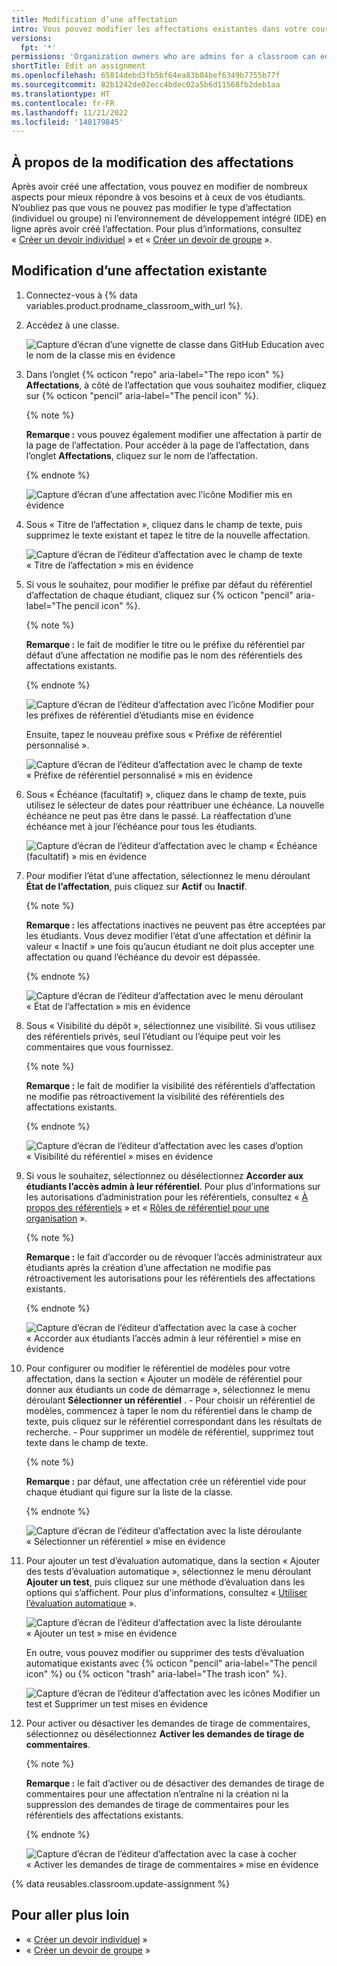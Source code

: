 ```yaml
---
title: Modification d’une affectation
intro: Vous pouvez modifier les affectations existantes dans votre cours.
versions:
  fpt: '*'
permissions: 'Organization owners who are admins for a classroom can edit assignments for that classroom. {% data reusables.classroom.classroom-admins-link %}'
shortTitle: Edit an assignment
ms.openlocfilehash: 65814debd3fb5bf64ea83b04bef6349b7755b77f
ms.sourcegitcommit: 82b1242de02ecc4bdec02a5b6d11568fb2deb1aa
ms.translationtype: HT
ms.contentlocale: fr-FR
ms.lasthandoff: 11/21/2022
ms.locfileid: '148179845'
---
```

## À propos de la modification des affectations

Après avoir créé une affectation, vous pouvez en modifier de nombreux aspects pour mieux répondre à vos besoins et à ceux de vos étudiants. N’oubliez pas que vous ne pouvez pas modifier le type d’affectation (individuel ou groupe) ni l’environnement de développement intégré (IDE) en ligne après avoir créé l’affectation. Pour plus d’informations, consultez « [Créer un devoir individuel](/education/manage-coursework-with-github-classroom/teach-with-github-classroom/create-an-individual-assignment) » et « [Créer un devoir de groupe](/education/manage-coursework-with-github-classroom/teach-with-github-classroom/create-a-group-assignment) ».

## Modification d’une affectation existante

1. Connectez-vous à {% data variables.product.prodname_classroom_with_url %}.
1. Accédez à une classe.

    ![Capture d’écran d’une vignette de classe dans GitHub Education avec le nom de la classe mis en évidence](/assets/images/help/classroom/classroom-card.png)

1. Dans l’onglet {% octicon "repo" aria-label="The repo icon" %} **Affectations**, à côté de l’affectation que vous souhaitez modifier, cliquez sur {% octicon "pencil" aria-label="The pencil icon" %}.

    {% note %}
    
    **Remarque :** vous pouvez également modifier une affectation à partir de la page de l’affectation. Pour accéder à la page de l’affectation, dans l’onglet **Affectations**, cliquez sur le nom de l’affectation.
    
    {% endnote %}

    ![Capture d’écran d’une affectation avec l’icône Modifier mis en évidence](/assets/images/help/classroom/edit-assignment.png)

1. Sous « Titre de l’affectation », cliquez dans le champ de texte, puis supprimez le texte existant et tapez le titre de la nouvelle affectation.

    ![Capture d’écran de l’éditeur d’affectation avec le champ de texte « Titre de l’affectation » mis en évidence](/assets/images/help/classroom/edit-assignment-title.png)

1. Si vous le souhaitez, pour modifier le préfixe par défaut du référentiel d’affectation de chaque étudiant, cliquez sur {% octicon "pencil" aria-label="The pencil icon" %}.

    {% note %}

    **Remarque :** le fait de modifier le titre ou le préfixe du référentiel par défaut d’une affectation ne modifie pas le nom des référentiels des affectations existants.

    {% endnote %}

    ![Capture d’écran de l’éditeur d’affectation avec l’icône Modifier pour les préfixes de référentiel d’étudiants mise en évidence](/assets/images/help/classroom/edit-assignment-repository-prefix-icon.png)

    Ensuite, tapez le nouveau préfixe sous « Préfixe de référentiel personnalisé ».

    ![Capture d’écran de l’éditeur d’affectation avec le champ de texte « Préfixe de référentiel personnalisé » mis en évidence](/assets/images/help/classroom/edit-assignment-repository-prefix.png)

1. Sous « Échéance (facultatif) », cliquez dans le champ de texte, puis utilisez le sélecteur de dates pour réattribuer une échéance. La nouvelle échéance ne peut pas être dans le passé. La réaffectation d’une échéance met à jour l’échéance pour tous les étudiants.

    ![Capture d’écran de l’éditeur d’affectation avec le champ « Échéance (facultatif) » mis en évidence](/assets/images/help/classroom/edit-assignment-deadline.png)

1. Pour modifier l’état d’une affectation, sélectionnez le menu déroulant **État de l’affectation**, puis cliquez sur **Actif** ou **Inactif**.

    {% note %}
  
    **Remarque :** les affectations inactives ne peuvent pas être acceptées par les étudiants. Vous devez modifier l’état d’une affectation et définir la valeur « Inactif » une fois qu’aucun étudiant ne doit plus accepter une affectation ou quand l’échéance du devoir est dépassée.
  
    {% endnote %}

    ![Capture d’écran de l’éditeur d’affectation avec le menu déroulant « État de l’affectation » mis en évidence](/assets/images/help/classroom/edit-assignment-status-dropdown.png)

1.  Sous « Visibilité du dépôt », sélectionnez une visibilité. Si vous utilisez des référentiels privés, seul l’étudiant ou l’équipe peut voir les commentaires que vous fournissez.

    {% note %}
    
    **Remarque :** le fait de modifier la visibilité des référentiels d’affectation ne modifie pas rétroactivement la visibilité des référentiels des affectations existants.
    
    {% endnote %}

    ![Capture d’écran de l’éditeur d’affectation avec les cases d’option « Visibilité du référentiel » mises en évidence](/assets/images/help/classroom/edit-assignment-repository-visibility.png)

1.  Si vous le souhaitez, sélectionnez ou désélectionnez **Accorder aux étudiants l’accès admin à leur référentiel**. Pour plus d’informations sur les autorisations d’administration pour les référentiels, consultez « [À propos des référentiels](/repositories/creating-and-managing-repositories/about-repositories#about-repository-visibility) » et « [Rôles de référentiel pour une organisation](/organizations/managing-access-to-your-organizations-repositories/repository-roles-for-an-organization) ».

    {% note %}

    **Remarque :** le fait d’accorder ou de révoquer l’accès administrateur aux étudiants après la création d’une affectation ne modifie pas rétroactivement les autorisations pour les référentiels des affectations existants.

    {% endnote %}

    ![Capture d’écran de l’éditeur d’affectation avec la case à cocher « Accorder aux étudiants l’accès admin à leur référentiel » mise en évidence](/assets/images/help/classroom/edit-assignment-admin-access.png)

1. Pour configurer ou modifier le référentiel de modèles pour votre affectation, dans la section « Ajouter un modèle de référentiel pour donner aux étudiants un code de démarrage », sélectionnez le menu déroulant **Sélectionner un référentiel** .
       - Pour choisir un référentiel de modèles, commencez à taper le nom du référentiel dans le champ de texte, puis cliquez sur le référentiel correspondant dans les résultats de recherche.
       - Pour supprimer un modèle de référentiel, supprimez tout texte dans le champ de texte.

    {% note %}

    **Remarque :** par défaut, une affectation crée un référentiel vide pour chaque étudiant qui figure sur la liste de la classe.

    {% endnote %}

    ![Capture d’écran de l’éditeur d’affectation avec la liste déroulante « Sélectionner un référentiel » mise en évidence](/assets/images/help/classroom/edit-assignment-template-repository.png)

1. Pour ajouter un test d’évaluation automatique, dans la section « Ajouter des tests d’évaluation automatique », sélectionnez le menu déroulant **Ajouter un test**, puis cliquez sur une méthode d’évaluation dans les options qui s’affichent. Pour plus d'informations, consultez « [Utiliser l’évaluation automatique](/education/manage-coursework-with-github-classroom/use-autograding) ».
    
    ![Capture d’écran de l’éditeur d’affectation avec la liste déroulante « Ajouter un test » mise en évidence](/assets/images/help/classroom/edit-assignment-add-test.png)

    En outre, vous pouvez modifier ou supprimer des tests d’évaluation automatique existants avec {% octicon "pencil" aria-label="The pencil icon" %} ou {% octicon "trash" aria-label="The trash icon" %}.

    ![Capture d’écran de l’éditeur d’affectation avec les icônes Modifier un test et Supprimer un test mises en évidence](/assets/images/help/classroom/edit-assignment-edit-test.png)

1.  Pour activer ou désactiver les demandes de tirage de commentaires, sélectionnez ou désélectionnez **Activer les demandes de tirage de commentaires**.

    {% note %}
    
    **Remarque :** le fait d’activer ou de désactiver des demandes de tirage de commentaires pour une affectation n’entraîne ni la création ni la suppression des demandes de tirage de commentaires pour les référentiels des affectations existants.
    
    {% endnote %}

    ![Capture d’écran de l’éditeur d’affectation avec la case à cocher « Activer les demandes de tirage de commentaires » mise en évidence](/assets/images/help/classroom/edit-assignment-feedback.png)

{% data reusables.classroom.update-assignment %}

## Pour aller plus loin

- « [Créer un devoir individuel](/education/manage-coursework-with-github-classroom/teach-with-github-classroom/create-an-individual-assignment) »
- « [Créer un devoir de groupe](/education/manage-coursework-with-github-classroom/teach-with-github-classroom/create-a-group-assignment) »

